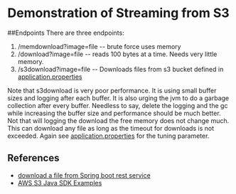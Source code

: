 # Demonstration of Streaming from S3
##Endpoints
There are three endpoints:

1. /memdownload?image=file -- brute force uses memory
1. /download?image=file -- reads 100 bytes at a time.  Needs very little memory.
1. /s3download?image=file -- Downloads files from s3 bucket defined in
   [application.properties](src/main/resources/application.properties)

Note that s3download is very poor performance.  It is using small buffer sizes and logging after each buffer.
It is also urging the jvm to do a garbage collection after every buffer.  Needless to say, delete the logging and the gc while
increasing the buffer size and performance should be much better.  Not that will logging the download the free memory does not
change much.  This can download any file as long as the timeout for downloads is not exceeded.  Again see
[application.properties](src/main/resources/application.properties) for the tuning parameter.
## References


* [download a file from Spring boot rest service](https://stackoverflow.com/questions/35680932/download-a-file-from-spring-boot-rest-service)
* [AWS S3 Java SDK Examples](https://docs.aws.amazon.com/sdk-for-java/latest/developer-guide/examples-s3-objects.html)
